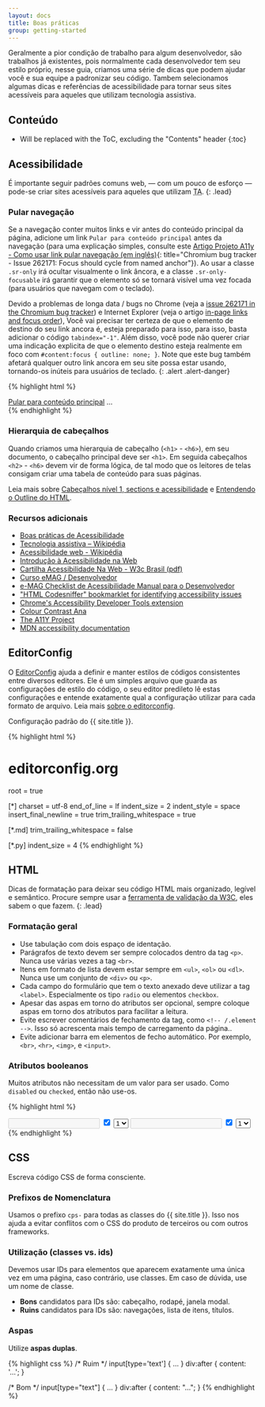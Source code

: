 ```yaml
---
layout: docs
title: Boas práticas
group: getting-started
---
```


Geralmente a pior condição de trabalho para algum desenvolvedor, são trabalhos já existentes, pois normalmente cada desenvolvedor tem seu estilo próprio, nesse guia, criamos uma série de dicas que podem ajudar você e sua equipe a padronizar seu código. Tambem selecionamos algumas dicas e referências de acessibilidade para tornar seus sites acessíveis para aqueles que utilizam tecnologia assistiva.

## Conteúdo

* Will be replaced with the ToC, excluding the "Contents" header
{:toc}

## Acessibilidade

É importante seguir padrões comuns web, &mdash; com um pouco de esforço &mdash; pode-se criar sites acessíveis para aqueles que utilizam <abbr title="Tecnologia assistiva" class="initialism">TA</abbr>.
{: .lead}

### Pular navegação

Se a navegação conter muitos links e vir antes do conteúdo principal da página, adicione um link `Pular para conteúdo principal` antes da navegação (para uma explicação simples, consulte este [Artigo Projeto A11y - Como usar link pular navegação (em inglês)](http://a11yproject.com/posts/skip-nav-links/){: title="Chromium bug tracker - Issue 262171: Focus should cycle from named anchor"}). Ao usar a classe `.sr-only` irá ocultar visualmente o link âncora, e a classe `.sr-only-focusable` irá garantir que o elemento só se tornará visível uma vez focada (para usuários que navegam com o teclado).

Devido a problemas de longa data / bugs no Chrome (veja a [issue 262171 in the Chromium bug tracker](https://code.google.com/p/chromium/issues/detail?id=262171)) e Internet Explorer (veja o artigo [in-page links and focus order](http://accessibleculture.org/articles/2010/05/in-page-links/)), Você vai precisar ter certeza de que o elemento de destino do seu link ancora é, esteja preparado para isso, para isso, basta adicionar o código `tabindex="-1"`.
Além disso, você pode não querer criar uma indicação explicita de que o elemento destino esteja realmente em foco com `#content:focus { outline: none; }`.
Note que este bug também afetará qualquer outro link ancora em seu site possa estar usando, tornando-os inúteis para usuários de teclado.
{: .alert .alert-danger}

{% highlight html %}
<body>
  <a href="#content" class="sr-only sr-only-focusable">Pular para conteúdo principal</a>
  ...
  <div id="content" tabindex="-1">
    <!-- Conteúdo principal da página -->
  </div>
</body>
{% endhighlight %}

### Hierarquia de cabeçalhos

Quando criamos uma hierarquia de cabeçalho (`<h1>` - `<h6>`), em seu documento, o cabeçalho principal deve ser `<h1>`. Em seguida cabeçalhos `<h2>` - `<h6>` devem vir de forma lógica, de tal modo que os leitores de telas consigam criar uma tabela de conteúdo para suas páginas.

Leia mais sobre [Cabeçalhos nível 1, sections e acessibilidade](http://tableless.com.br/cabecalhos-nivel-1-e-sections/) e [Entendendo o Outline do HTML](http://tableless.com.br/entendendo-o-outline-html/).

### Recursos adicionais

- [Boas práticas de Acessibilidade](http://tableless.com.br/boas-praticas-de-acessibilidade/)
- [Tecnologia assistiva – Wikipédia](https://pt.wikipedia.org/wiki/Tecnologia_assistiva)
- [Acessibilidade web - Wikipédia](https://pt.wikipedia.org/wiki/Acessibilidade_web)
- [Introdução à Acessibilidade na Web](http://www.maujor.com/w3c/introwac.html)
- [Cartilha Acessibilidade Na Web - W3c Brasil (pdf)](http://www.w3c.br/pub/Materiais/PublicacoesW3C/cartilha-w3cbr-acessibilidade-web-fasciculo-I.pdf)
- [Curso eMAG / Desenvolvedor](http://emag.governoeletronico.gov.br/cursodesenvolvedor/index.html)
- [e-MAG Checklist de Acessibilidade Manual para o Desenvolvedor](http://bit.ly/1ehmmIj)
- ["HTML Codesniffer" bookmarklet for identifying accessibility issues](https://github.com/squizlabs/HTML_CodeSniffer)
- [Chrome's Accessibility Developer Tools extension](https://chrome.google.com/webstore/detail/accessibility-developer-t/fpkknkljclfencbdbgkenhalefipecmb?hl=en)
- [Colour Contrast Ana](http://www.paciellogroup.com/resources/contrastanalyser/)
- [The A11Y Project](http://a11yproject.com/)
- [MDN accessibility documentation](https://developer.mozilla.org/en-US/docs/Accessibility)

## EditorConfig

O [EditorConfig](http://editorconfig.org/) ajuda a definir e manter estilos de códigos consistentes entre diversos editores. Ele é um simples arquivo que guarda as configurações de estilo do código, o seu editor predileto lê estas configurações e entende exatamente qual a configuração utilizar para cada formato de arquivo. Leia mais [sobre o editorconfig](http://tableless.com.br/editorconfig/).

Configuração padrão do {{ site.title }}.

{% highlight html %}
# editorconfig.org

root = true

[*]
charset = utf-8
end_of_line = lf
indent_size = 2
indent_style = space
insert_final_newline = true
trim_trailing_whitespace = true

[*.md]
trim_trailing_whitespace = false

[*.py]
indent_size = 4
{% endhighlight %}

## HTML

Dicas de formatação para deixar seu código HTML mais organizado, legível e semântico. Procure sempre usar a [ferramenta de validação da W3C](http://validator.w3.org/), eles sabem o que fazem.
{: .lead}

### Formatação geral

- Use tabulação com dois espaço de identação.
- Parágrafos de texto devem ser sempre colocados dentro da tag `<p>`. Nunca use várias vezes a tag `<br>`.
- Itens em formato de lista devem estar sempre em `<ul>`, `<ol>` ou `<dl>`. Nunca use um conjunto de `<div>` ou `<p>`.
- Cada campo do formulário que tem o texto anexado deve utilizar a tag `<label>`. Especialmente os tipo `radio` ou elementos `checkbox`.
- Apesar das aspas em torno do atributos ser opcional, sempre coloque aspas em torno dos atributos para facilitar a leitura.
- Evite escrever comentários de fechamento da tag, como `<!-- /.element -->`. Isso só acrescenta mais tempo de carregamento da página..
- Evite adicionar barra em elementos de fecho automático. Por exemplo, `<br>`, `<hr>`, `<img>`, e `<input>`.

### Atributos booleanos

Muitos atributos não necessitam de um valor para ser usado. Como `disabled` ou `checked`, então não use-os.

{% highlight html %}
<!-- Ruim -->
<input type="text" disabled="disabled">

<input type="checkbox" value="1" checked="checked">

<select>
  <option value="1" selected="selected">1</option>
</select>

<!-- Bom -->
<input type="text" disabled>

<input type="checkbox" value="1" checked>

<select>
  <option value="1" selected>1</option>
</select>
{% endhighlight %}

## CSS

Escreva código CSS de forma consciente.

### Prefixos de Nomenclatura

Usamos o prefixo `cps-` para todas as classes do {{ site.title }}. Isso nos ajuda a evitar conflitos com o CSS do produto de terceiros ou com outros frameworks.

### Utilização (classes vs. ids)

Devemos usar IDs para elementos que aparecem exatamente uma única vez em uma página, caso contrário, use classes. Em caso de dúvida, use um nome de classe.

- **Bons** candidatos para IDs são: cabeçalho, rodapé, janela modal.
- **Ruins** candidatos para IDs são: navegações, lista de itens, títulos.

### Aspas

Utilize **aspas duplas**.

{% highlight css %}
/* Ruim */
input[type='text'] { ... }
div:after { content: '...'; }

/* Bom */
input[type="text"] { ... }
div:after { content: "..."; }
{% endhighlight %}

